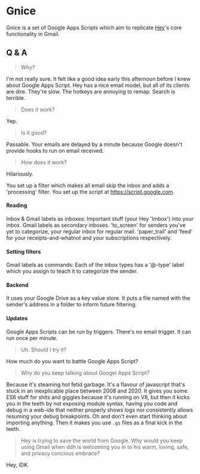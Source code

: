 # Gnice

Gnice is a set of Google Apps Scripts which aim to replicate [Hey](https://hey.com/)'s core functionality in Gmail.

## Q & A

> Why? 

I'm not really sure. It felt like a good idea early this afternoon before I knew about Google Apps Script.
Hey has a nice email model, but all of its clients are dire. They're slow. The hotkeys are annoying to remap. Search is terrible.

> Does it work?

Yep.

> Is it good?

Passable. Your emails are delayed by a minute because Google doesn't provide hooks to run on email received.

> *How* does it work?

Hilariously.

You set up a filter which makes all email skip the inbox and adds a 'processing' filter. You set up the script at https://script.google.com.

#### Reading
Inbox & Gmail labels as inboxes:
Important stuff (your Hey 'Imbox') into your inbox. Gmail labels as secondary inboxes.
'to_screen' for senders you've yet to categorize, your regular inbox for regular mail. 'paper_trail' and 'feed' for your receipts-and-whatnot and your subscriptions respectively.

#### Setting filters
Gmail labels as commands:
Each of the inbox types has a '@-type' label which you assign to teach it to categorize the sender.

#### Backend
It uses your Google Drive as a key value store.
It puts a file named with the sender's address in a folder to inform future filtering.

#### Updates
Google Apps Scripts can be run by triggers. There's no email trigger. It can run once per minute.

> Uh. Should I try it?

How much do you want to battle Google Apps Script?

> Why do you keep talking about Googel Apps Script?

Because it's steaming hot fetid garbage. It's a flavour of javascript that's stuck in an inexplicable place between 2008 and 2020. It gives you some ES6 stuff for shits and giggles because it's running on V8, but then it kicks you in the teeth by not exposing module syntax, having you code and debug in a web-ide that neither properly shows logs nor consistently allows resuming your debug breakpoints. Oh and don't even start thinking about importing anything.
Then it makes you use `.gs` files as a final kick in the teeth.

> Hey is trying to save the world from Google. Why would you keep using Gmail when ddh is welcoming you in to his warm, loving, safe, and privacy concious embrace?

Hey, IDK. 

